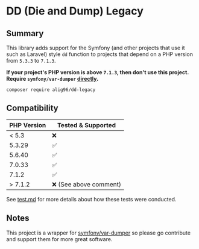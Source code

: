 # DD (Die and Dump) Legacy

## Summary
This library adds support for the Symfony (and other projects that use it such as Laravel) style `dd` function to projects that depend on a PHP version from `5.3.3` to `7.1.3`. 

**If your project's PHP version is above `7.1.3`, then don't use this project. Require `symfony/var-dumper` [directly](https://symfony.com/components/VarDumper).**

```shell
composer require alig96/dd-legacy
```

## Compatibility

| PHP Version | Tested & Supported     |
|-------------|------------------------|
| < 5.3       | ❌                      |
| 5.3.29      | ✅                      |
| 5.6.40      | ✅                      |
| 7.0.33      | ✅                      |
| 7.1.2       | ✅                      |
| \> 7.1.2    | ❌  (See above comment) |

See [test.md](./documentation/test.md) for more details about how these tests were conducted.

## Notes
This project is a wrapper for [symfony/var-dumper](https://symfony.com/components/VarDumper) so please go contribute and support them for more great software.